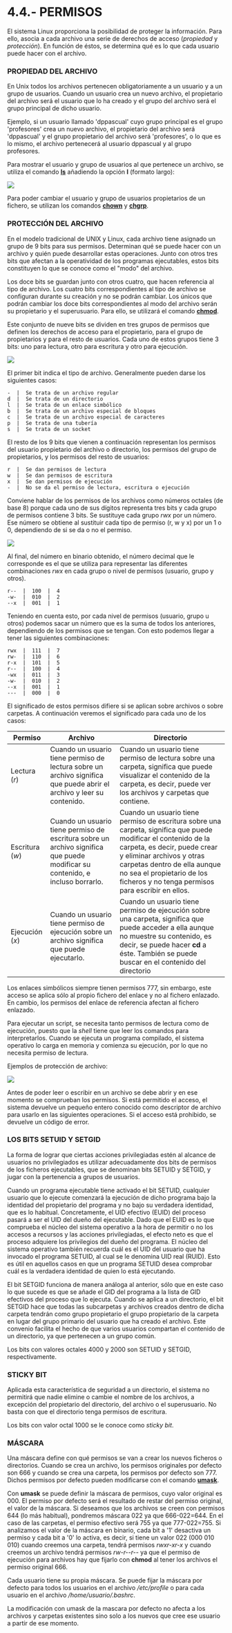 # 4.4.- PERMISOS

El sistema Linux proporciona la posibilidad de proteger la información. Para ello, asocia a cada archivo una serie de derechos de acceso (*propiedad* y *protección*). En función de éstos, se determina qué es lo que cada usuario puede hacer con el archivo.

### PROPIEDAD DEL ARCHIVO

En Unix todos los archivos pertenecen obligatoriamente a un usuario y a un grupo de usuarios. Cuando un usuario crea un nuevo archivo, el propietario del archivo será el usuario que lo ha creado y el grupo del archivo será el grupo principal de dicho usuario.

Ejemplo, si un usuario llamado 'dppascual' cuyo grupo principal es el grupo 'profesores' crea un nuevo archivo, el propietario del archivo será 'dppascual' y el grupo propietario del archivo será 'profesores', o lo que es lo mismo, el archivo pertenecerá al usuario dppascual y al grupo profesores.

Para mostrar el usuario y grupo de usuarios al que pertenece un archivo, se utiliza el comando [**ls**](04.5.9.md) añadiendo la opción **l** (formato largo):

![](images/filesystem/example_ls_long.png)

Para poder cambiar el usuario y grupo de usuarios propietarios de un fichero, se utilizan los comandos [**chown**](04.5.6.md) y [**chgrp**](04.5.7.md).

### PROTECCIÓN DEL ARCHIVO

En el modelo tradicional de UNIX y Linux, cada archivo tiene asignado un grupo de 9 bits para sus permisos. Determinan qué se puede hacer con un archivo y quién puede desarrollar estas operaciones. Junto con otros tres bits que afectan a la operatividad de los programas ejecutables, estos bits constituyen lo que se conoce como el "modo" del archivo.

Los doce bits se guardan junto con otros cuatro, que hacen referencia al tipo de archivo. Los cuatro bits correspondientes al tipo de archivo se configuran durante su creación y no se podrán cambiar. Los únicos que podrán cambiar los doce bits correspondientes al modo del archivo serán su propietario y el superusuario. Para ello, se utilizará el comando [**chmod**](04.5.8.md).

Este conjunto de nueve bits se dividen en tres grupos de permisos que definen los derechos de acceso para el propietario, para el grupo de propietarios y para el resto de usuarios. Cada uno de estos grupos tiene 3 bits: uno para lectura, otro para escritura y otro para ejecución.

![](images/filesystem/permissions_linux.png)

El primer bit indica el tipo de archivo. Generalmente pueden darse los siguientes casos:

```
-  |  Se trata de un archivo regular
d  |  Se trata de un directorio
l  |  Se trata de un enlace simbólico
b  |  Se trata de un archivo especial de bloques
c  |  Se trata de un archivo especial de caracteres
p  |  Se trata de una tubería
s  |  Se trata de un socket
```

El resto de los 9 bits que vienen a continuación representan los permisos del usuario propietario del archivo o directorio, los permisos del grupo de propietarios, y los permisos del resto de usuarios:

```
r  |  Se dan permisos de lectura
w  |  Se dan permisos de escritura
x  |  Se dan permisos de ejecución
-  |  No se da el permiso de lectura, escritura o ejecución
```

Conviene hablar de los permisos de los archivos como números octales (de base 8) porque cada uno de sus dígitos representa tres bits y cada grupo de permisos contiene 3 bits. Se sustituye cada grupo *rwx* por un número. Ese número se obtiene al sustituir cada tipo de permiso (r, w y x) por un 1 o 0, dependiendo de si se da o no el permiso.

![](images/filesystem/permissions_linux_octal.png)

Al final, del número en binario obtenido, el número decimal que le corresponde es el que se utiliza para representar las diferentes combinaciones *rwx* en cada grupo o nivel de permisos (usuario, grupo y otros).

```
r--  |  100  |  4
-w-  |  010  |  2
--x  |  001  |  1
```

Teniendo en cuenta esto, por cada nivel de permisos (usuario, grupo u otros) podemos sacar un número que es la suma de todos los anteriores, dependiendo de los permisos que se tengan. Con esto podemos llegar a tener las siguientes combinaciones:

```
rwx  |  111  |  7
rw-  |  110  |  6
r-x  |  101  |  5
r--  |  100  |  4
-wx  |  011  |  3
-w-  |  010  |  2
--x  |  001  |  1
---  |  000  |  0
```

El significado de estos permisos difiere si se aplican sobre archivos o sobre carpetas. A continuación veremos el significado para cada uno de los casos:

|**Permiso**|**Archivo**|**Directorio**|
|--|--|--|
|Lectura (*r*)|Cuando un usuario tiene permiso de lectura sobre un archivo significa que puede abrir el archivo y leer su contenido.|Cuando un usuario tiene permiso de lectura sobre una carpeta, significa que puede visualizar el contenido de la carpeta, es decir, puede ver los archivos y carpetas que contiene.|
|Escritura (*w*)|Cuando un usuario tiene permiso de escritura sobre un archivo significa que puede modificar su contenido, e incluso borrarlo.|Cuando un usuario tiene permiso de escritura sobre una carpeta, significa que puede modificar el contenido de la carpeta, es decir, puede crear y eliminar archivos y otras carpetas dentro de ella aunque no sea el propietario de los ficheros y no tenga permisos para escribir en ellos.|
|Ejecución (*x*)|Cuando un usuario tiene permiso de ejecución sobre un archivo significa que puede ejecutarlo.|Cuando un usuario tiene permiso de ejecución sobre una carpeta, significa que puede acceder a ella aunque no muestre su contenido, es decir, se puede hacer **cd** a éste. También se puede buscar en el contenido del directorio|

Los enlaces simbólicos siempre tienen permisos 777, sin embargo, este acceso se aplica sólo al propio fichero del enlace y no al fichero enlazado. En cambio, los permisos del enlace de referencia afectan al fichero enlazado.

Para ejecutar un script, se necesita tanto permisos de lectura como de ejecución, puesto que la *shell* tiene que leer los comandos para interpretarlos. Cuando se ejecuta un programa compilado, el sistema operativo lo carga en memoria y comienza su ejecución, por lo que no necesita permiso de lectura. 

Ejemplos de protección de archivo:

![](images/filesystem/example_file_protection.png)

Antes de poder leer o escribir en un archivo se debe abrir y en ese momento se comprueban los permisos. Si está permitido el acceso, el sistema devuelve un pequeño entero conocido como descriptor de archivo para usarlo en las siguientes operaciones. Si el acceso está prohibido, se devuelve un código de error.

### LOS BITS SETUID Y SETGID

La forma de lograr que ciertas acciones privilegiadas estén al alcance de usuarios no privilegiados es utilizar adecuadamente dos bits de permisos de los ficheros ejecutables, que se denominan bits SETUID y SETGID, y jugar con la pertenencia a grupos de usuarios. 

Cuando un programa ejecutable tiene activado el bit SETUID, cualquier usuario que lo ejecute comenzará la ejecución de dicho programa bajo la identidad del propietario del programa y no bajo su verdadera identidad, que es lo habitual. Concretamente, el UID efectivo (EUID) del proceso pasará a ser el UID del dueño del ejecutable. Dado que el EUID es lo que comprueba el núcleo del sistema operativo a la hora de permitir o no los accesos a recursos y las acciones privilegiadas, el efecto neto es que el proceso adquiere los privilegios del dueño del programa. El núcleo del sistema operativo también recuerda cuál es el UID del usuario que ha invocado el programa SETUID, al cual se le denomina UID real (RUID). Esto es útil en aquellos casos en que un programa SETUID desea comprobar cuál es la verdadera identidad de quien lo está ejecutando.

El bit SETGID funciona de manera análoga al anterior, sólo que en este caso lo que sucede es que se añade el GID del programa a la lista de GID efectivos del proceso que lo ejecuta. Cuando se aplica a un directorio, el bit SETGID hace que todas las subcarpetas y archivos creados dentro de dicha carpeta tendrán como grupo propietario el grupo propietario de la carpeta en lugar del grupo primario del usuario que ha creado el archivo. Este convenio facilita el hecho de que varios usuarios compartan el contenido de un directorio, ya que pertenecen a un grupo común.

Los bits con valores octales 4000 y 2000 son SETUID y SETGID, respectivamente.

### STICKY BIT

Aplicada esta característica de seguridad a un directorio, el sistema no permitirá que nadie elimine o cambie el nombre de los archivos, a excepción del propietario del directorio, del archivo o el superusuario. No basta con que el directorio tenga permisos de escritura.

Los bits con valor octal 1000 se le conoce como *sticky bit*.

### MÁSCARA

Una máscara define con qué permisos se van a crear los nuevos ficheros o directorios. Cuando se crea un archivo, los permisos originales por defecto son 666 y cuando se crea una carpeta, los permisos por defecto son 777. Dichos permisos por defecto pueden modificarse con el comando [**umask**](04.5.10.md).

Con **umask** se puede definir la máscara de permisos, cuyo valor original es 000. El permiso por defecto será el resultado de restar del permiso original, el valor de la máscara. Si deseamos que los archivos se creen con permisos 644 (lo más habitual), pondremos máscara 022 ya que 666-022=644. En el caso de las carpetas, el permiso efectivo será 755 ya que 777-022=755. Si analizamos el valor de la máscara en binario, cada bit a '1' desactiva un permiso y cada bit a '0' lo activa, es decir, si tiene un valor 022 (000 010 010) cuando creemos una carpeta, tendrá permisos *rwxr-xr-x* y cuando creemos un archivo tendrá permisos *rw-r--r--* ya que el permiso de ejecución para archivos hay que fijarlo con **chmod** al tener los archivos el permiso original 666.

Cada usuario tiene su propia máscara. Se puede fijar la máscara por defecto para todos los usuarios en el archivo */etc/profile* o para cada usuario en el archivo */home/usuario/.bashrc*.

La modificación con umask de la mascara por defecto no afecta a los archivos y carpetas existentes sino solo a los nuevos que cree ese usuario a partir de ese momento.
